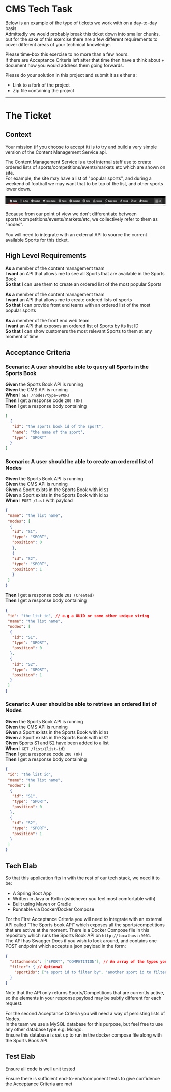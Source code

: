 # CMS Tech Task

Below is an example of the type of tickets we work with on a day-to-day basis.   
Admittedly we would probably break this ticket down into smaller chunks, but for the sake of this exercise there are a few different requirements to cover different areas of your technical knowledge.

Please time-box this exercise to no more than a few hours.   
If there are Acceptance Criteria left after that time then have a think about + document how you would address them going forwards.

Please do your solution in this project and submit it as either a:
- Link to a fork of the project
- Zip file containing the project

----

# The Ticket

## Context

Your mission (if you choose to accept it) is to try and build a very simple version of the Content Management Service api.

The Content Management Service is a tool internal staff use to create ordered lists of sports/competitions/events/markets etc which are shown on site.  
For example, the site may have a list of "popular sports", and during a weekend of football we may want that to be top of the list, and other sports lower down.  

![img.png](img.png)

Because from our point of view we don't differentiate between sports/competitions/events/markets/etc, we collectively refer to them as "nodes".

You will need to integrate with an external API to source the current available Sports for this ticket.

## High Level Requirements

**As a** member of the content management team  
**I want** an API that allows me to see all Sports that are available in the Sports Book  
**So that** I can use them to create an ordered list of the most popular Sports

**As a** member of the content management team  
**I want** an API that allows me to create ordered lists of sports  
**So that** I can provide front end teams with an ordered list of the most popular sports

**As a** member of the front end web team  
**I want** an API that exposes an ordered list of Sports by its list ID  
**So that** I can show customers the most relevant Sports to them at any moment of time

## Acceptance Criteria

### Scenario: A user should be able to query all Sports in the Sports Book

**Given** the Sports Book API is running  
**Given** the CMS API is running  
**When** I `GET /nodes?type=SPORT`  
**Then** I get a response code `200 (Ok)`  
**Then** I get a response body containing
```json
[
  {
   "id": "the sports book id of the sport",
   "name": "the name of the sport",
   "type": "SPORT"
  }
]
```

### Scenario: A user should be able to create an ordered list of Nodes

**Given** the Sports Book API is running  
**Given** the CMS API is running  
**Given** a Sport exists in the Sports Book with id `S1`  
**Given** a Sport exists in the Sports Book with id `S2`  
**When** I `POST /list` with payload
```json
{
 "name": "the list name",
 "nodes": [
  {
   "id": "S1",
   "type": "SPORT",
   "position": 0
   },
   {
   "id": "S2",
   "type": "SPORT",
   "position": 1
   }
 ]
}
```
**Then** I get a response code `201 (Created)`  
**Then** I get a response body containing  
```json
{
 "id": "the list id", // e.g a UUID or some other unique string
 "name": "the list name",
 "nodes": [
  {
   "id": "S1",
   "type": "SPORT",
   "position": 0
  },
  {
   "id": "S2",
   "type": "SPORT",
   "position": 1
  }
 ]
}
```

### Scenario: A user should be able to retrieve an ordered list of Nodes

**Given** the Sports Book API is running  
**Given** the CMS API is running  
**Given** a Sport exists in the Sports Book with id `S1`  
**Given** a Sport exists in the Sports Book with id `S2`  
**Given** Sports S1 and S2 have been added to a list  
**When** I `GET /list/{list-id}`  
**Then** I get a response code `200 (Ok)`  
**Then** I get a response body containing
```json
{
 "id": "the list id",
 "name": "the list name",
 "nodes": [
  {
   "id": "S1",
   "type": "SPORT",
   "position": 0
  },
  {
   "id": "S2",
   "type": "SPORT",
   "position": 1
  }
 ]
}
```

## Tech Elab

So that this application fits in with the rest of our tech stack, we need it to be:
- A Spring Boot App
- Written in Java or Kotlin (whichever you feel most comfortable with)
- Built using Maven or Gradle
- Runnable via Docker/Docker Compose

For the First Acceptance Criteria you will need to integrate with an external API called "The Sports book API" which exposes all the sports/competitions that are active at the moment.
There is a Docker Compose file in this repository which runs the Sports Book API on `http://localhost:9001`.  
The API has Swagger Docs if you wish to look around, and contains one POST endpoint which accepts a json payload in the form:
```json
{
  "attachments": ["SPORT", "COMPETITION"], // An array of the types you want to be returned in the response e.g. SPORT, COMPETITION
  "filter": { // Optional
    "sportIds": ["a sport id to filter by", "another sport id to filter by"] // Optional
  }
}
```
Note that the API only returns Sports/Competitions that are currently active, so the elements in your response payload may be subtly different for each request.

For the second Acceptance Criteria you will need a way of persisting lists of Nodes.   
In the team we use a MySQL database for this purpose, but feel free to use any other database type e.g. Mongo.  
Ensure this database is set up to run in the docker compose file along with the Sports Book API.

## Test Elab

Ensure all code is well unit tested

Ensure there is sufficient end-to-end/component tests to give confidence the Acceptance Criteria are met
